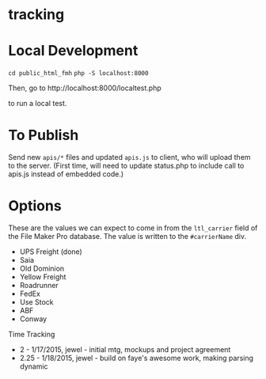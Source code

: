 # tracking

# Local Development

`cd public_html_fmh`
`php -S localhost:8000`

Then, go to http://localhost:8000/localtest.php

to run a local test.

# To Publish

Send new `apis/*` files and updated `apis.js` to client, who will upload them to the server.
(First time, will need to update status.php to include call to apis.js instead of embedded code.)

# Options

These are the values we can expect to come in from the `ltl_carrier` field of the File Maker Pro database. The value is written to the `#carrierName` div.

* UPS Freight (done)
* Saia
* Old Dominion
* Yellow Freight
* Roadrunner
* FedEx
* Use Stock
* ABF
* Conway

Time Tracking

* 2 - 1/17/2015, jewel - initial mtg, mockups and project agreement
* 2.25 - 1/18/2015, jewel - build on faye's awesome work, making parsing dynamic 